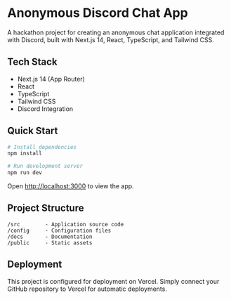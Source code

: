 # Anonymous Discord Chat App

A hackathon project for creating an anonymous chat application integrated with Discord, built with Next.js 14, React, TypeScript, and Tailwind CSS.

## Tech Stack

- Next.js 14 (App Router)
- React
- TypeScript
- Tailwind CSS
- Discord Integration

## Quick Start

```bash
# Install dependencies
npm install

# Run development server
npm run dev
```

Open [http://localhost:3000](http://localhost:3000) to view the app.

## Project Structure

```
/src        - Application source code
/config     - Configuration files
/docs       - Documentation
/public     - Static assets
```

## Deployment

This project is configured for deployment on Vercel. Simply connect your GitHub repository to Vercel for automatic deployments.
